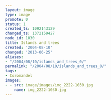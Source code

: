 ```yaml
---
layout: image
type: image
promote: 0
status: 1
created_ts: 1092143129
changed_ts: 1372159427
node_id: 1030
title: Islands and trees
created: '2004-08-10'
changed: '2013-06-25'
aliases:
- "/2004/08/10/islands_and_trees_0/"
permalink: "/2004/08/10/islands_and_trees_0/"
tags:
- Coromandel
images:
- - src: image/images/img_2222-1030.jpg
    name: img_2222-1030.jpg
---
```


